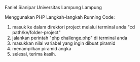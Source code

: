 Faniel Sianipar
Universitas Lampung
Lampung

Menggunakan PHP
Langkah-langkah Running Code:
1. masuk ke dalam direktori project melalui terminal anda "cd path/ke/folder-project"
2. jalankan perintah "php challenge.php" di terminal anda
3. masukkan nilai variabel yang ingin dibuat piramid
4. menampilkan piramid angka
5. selesai, terima kasih.